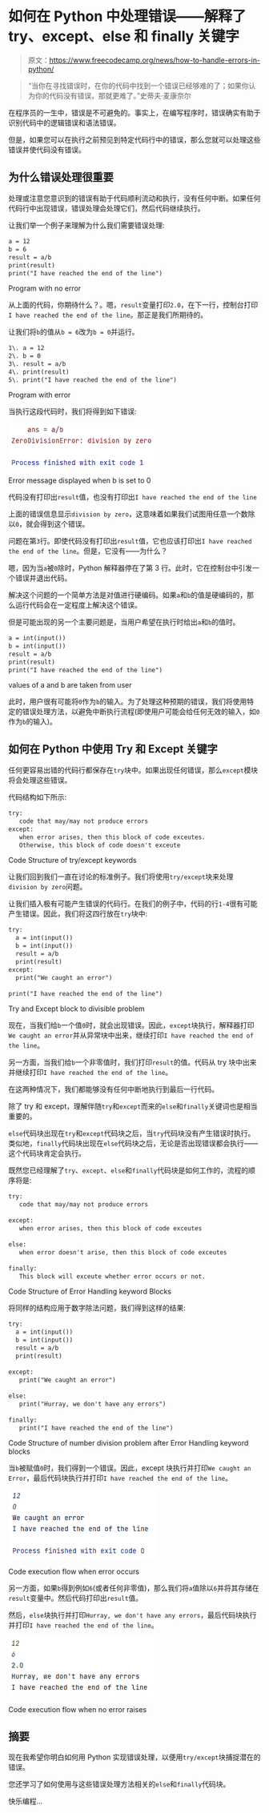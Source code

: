 # 如何在 Python 中处理错误——解释了 try、except、else 和 finally 关键字

> 原文：<https://www.freecodecamp.org/news/how-to-handle-errors-in-python/>

> “当你在寻找错误时，在你的代码中找到一个错误已经够难的了；如果你认为你的代码没有错误，那就更难了。”史蒂夫·麦康奈尔

在程序员的一生中，错误是不可避免的。事实上，在编写程序时，错误确实有助于识别代码中的逻辑错误和语法错误。

但是，如果您可以在执行之前预见到特定代码行中的错误，那么您就可以处理这些错误并使代码没有错误。

## 为什么错误处理很重要

处理或注意您意识到的错误有助于代码顺利流动和执行，没有任何中断。如果任何代码行中出现错误，错误处理会处理它们，然后代码继续执行。

让我们举一个例子来理解为什么我们需要错误处理:

```
a = 12
b = 6
result = a/b
print(result)
print("I have reached the end of the line")
```

Program with no error

从上面的代码，你期待什么？。嗯，`result`变量打印`2.0`，在下一行，控制台打印`I have reached the end of the line`。那正是我们所期待的。

让我们将`b`的值从`b = 6`改为`b = 0`并运行。

```
1\. a = 12
2\. b = 0
3\. result = a/b
4\. print(result)
5\. print("I have reached the end of the line")
```

Program with error

当执行这段代码时，我们将得到如下错误:

![2](img/b73d5b3963269170c5ed548a9b5192f2.png)

Error message displayed when b is set to 0

代码没有打印出`result`值，也没有打印出`I have reached the end of the line`

上面的错误信息显示`division by zero`，这意味着如果我们试图用任意一个数除以`0`，就会得到这个错误。

问题在第`3`行。即使代码没有打印出`result`值，它也应该打印出`I have reached the end of the line`。但是，它没有——为什么？

嗯，因为当`a`被`0`除时，Python 解释器停在了第 3 行。此时，它在控制台中引发一个错误并退出代码。

解决这个问题的一个简单方法是对值进行硬编码。如果`a`和`b`的值是硬编码的，那么运行代码会在一定程度上解决这个错误。

但是可能出现的另一个主要问题是，当用户希望在执行时给出`a`和`b`的值时。

```
a = int(input())
b = int(input())
result = a/b
print(result)
print("I have reached the end of the line")
```

values of a and b are taken from user

此时，用户很有可能将`0`作为`b`的输入。为了处理这种预期的错误，我们将使用特定的错误处理方法，以避免中断执行流程(即使用户可能会给任何无效的输入，如`0`作为`b`的输入)。

## 如何在 Python 中使用 Try 和 Except 关键字

任何更容易出错的代码行都保存在`try`块中。如果出现任何错误，那么`except`模块将会处理这些错误。

代码结构如下所示:

```
try:
   code that may/may not produce errors
except:
   when error arises, then this block of code exceutes.
   Otherwise, this block of code doesn't exceute 
```

Code Structure of try/except keywords

让我们回到我们一直在讨论的标准例子。我们将使用`try/except`块来处理`division by zero`问题。

让我们插入极有可能产生错误的代码行。在我们的例子中，代码的行`1-4`很有可能产生错误。因此，我们将这四行放在`try`块中:

```
try:
  a = int(input())
  b = int(input())
  result = a/b
  print(result)
except:
  print("We caught an error")

print("I have reached the end of the line")
```

Try and Except block to divisible problem

现在，当我们给`b`一个值`0`时，就会出现错误。因此，`except`块执行，解释器打印`We caught an error`并从异常块中出来，继续打印`I have reached the end of the line`。

另一方面，当我们给`b`一个非零值时，我们打印`result`的值。代码从 try 块中出来并继续打印`I have reached the end of the line`。

在这两种情况下，我们都能够没有任何中断地执行到最后一行代码。

除了 try 和 except，理解伴随`try`和`except`而来的`else`和`finally`关键词也是相当重要的。

`else`代码块出现在`try`和`except`代码块之后，当`try`代码块没有产生错误时执行。类似地，`finally`代码块出现在`else`代码块之后，无论是否出现错误都会执行——这个代码块肯定会执行。

既然您已经理解了`try`、`except`、`else`和`finally`代码块是如何工作的，流程的顺序将是:

```
try:
   code that may/may not produce errors

except:
   when error arises, then this block of code exceutes

else:
   when error doesn't arise, then this block of code exceutes

finally:
   This block will exceute whether error occurs or not.
```

Code Structure of Error Handling keyword Blocks

将同样的结构应用于数字除法问题，我们得到这样的结果:

```
try:
  a = int(input())
  b = int(input())
  result = a/b
  print(result)

except:
   print("We caught an error")

else:
   print("Hurray, we don't have any errors")

finally:
   print("I have reached the end of the line")
```

Code Structure of number division problem after Error Handling keyword blocks

当`b`被赋值`0`时，我们得到一个错误。因此，except 块执行并打印`We caught an Error`，最后代码块执行并打印`I have reached the end of the line`。

![55](img/50cb43c59bdab19263b6b2b216d669fb.png)

Code execution flow when error occurs

另一方面，如果`b`得到例如`6`(或者任何非零值)，那么我们将`a`值除以`6`并将其存储在`result`变量中。然后代码打印出`result`值。

然后，`else`块执行并打印`Hurray, we don't have any errors`，最后代码块执行并打印`I have reached the end of the line`。

![56](img/7be16863f746b517bfbd989da9db8b4c.png)

Code execution flow when no error raises

## 摘要

现在我希望你明白如何用 Python 实现错误处理，以便用`try/except`块捕捉潜在的错误。

您还学习了如何使用与这些错误处理方法相关的`else`和`finally`代码块。

快乐编程...